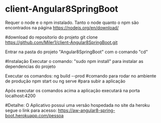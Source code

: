 # client-Angular8SpringBoot

Requer o node e o npm instalado. Tanto o node quanto o npm são encontrados na página
https://nodejs.org/en/download/

#download do repositorio do projeto
git clone https://github.com/Miler1/client-Angular8SpringBoot.git

Entrar na pasta do projeto "Angular8SpringBoot" com o comando "cd" 

#Instalação
Executar o comando:
"sudo npm install" para instalar as dependencias do projeto

Executar os comandos:
ng build --prod #comando para rodar no ambiente de produção
npm start ou ng serve #para subir a aplicação

Após executar os comandos acima a aplicação executará na porta localhost:4200

#Detalhe:
O Aplicativo possui uma versão hospedada no site da heroku segue o link para acesso:
https://aw-angular8-spring-boot.herokuapp.com/pessoa
